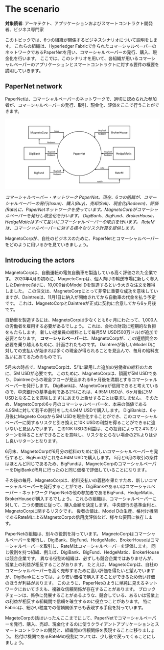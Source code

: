 # The scenario

**対象読者**: アーキテクト、アプリケーションおよびスマートコントラクト開発者、ビジネス専門家

このトピックでは、6つの組織が関係するビジネスシナリオについて説明をします。
これらの組織は、Hyperledger Fabricで作られたコマーシャルペーパーのネットワークであるPaperNetを用い、コマーシャルペーパーの発行、購入、現金化を行います。
ここでは、このシナリオを用いて、各組織が用いるコマーシャルペーパーのアプリケーションとスマートコントラクトに対する要件の概要を説明していきます。

## PaperNet network

PaperNetは、コマーシャルペーパーのネットワークで、適切に認められた参加者が、コマーシャルペーパーの発行、取引、現金化、評価をここで行うことができます。

![develop.systemscontext](./develop.diagram.1.png)

*コマーシャルペーパー・ネットワーク PaperNet。現在、6つの組織が、コマーシャルペーパーの発行(Issue)、購入(Buy)、売却(Sell)、現金化(Redeem)、評価(Rate)に、PaperNetネットワークを使っています。MagnetoCorpがコマーシャルペーパーを発行し現金化を行います。
DigiBank、BigFund、BrokerHouse、HedgeMaticはすべて互いにコマーシャルペーパーの取引を行います。
RateMは、コマーシャルペーパーに対する様々なリスク計算を提供します。*

MagnetoCorpが、自社のビジネスのために、PaperNetとコマーシャルペーパーをどのように用いるかを見ていきましょう。

## Introducing the actors

MagnetoCorpは、自動運転の電気自動車を製造している高く評価された企業です。
2020年4月の初めに、MagnetoCorpは、個人向けの輸送市場に新しく参入したDaintree向けに、10,000台のModel Dを製造するという大きな注文を獲得しました。
この注文は、MagnetoCorpにとって非常に重要な成功を意味していますが、Daintreeは、11月1日に納入が開始されてから自動車の代金を払う予定です。
これは、MagnetoCorpとDaintreeが正式に契約に合意してから6ヶ月後です。

自動車を製造するには、MagnetoCorpは少なくとも6ヶ月にわたって、1,000人の労働者を雇用する必要があるでしょう。
これは、会社の財政に短期的な負担をもたらします。
新しい従業員の給料として毎月5M USD(500万ドル)が追加で必要となります。
**コマーシャルペーパー**は、MagnetoCorpが、この短期資金の必要を乗り越えるために、計画されたものです。
Daintreeが新しいModel Dに対しての支払いが始まれば多くの現金が得られることを見込んで、毎月の給料支払いにあてるためのものです。

5月末の時点で、MagnetoCorpは、5/1に雇用した追加の労働者の給料のために、5M USDが必要です。
このために、MagnetoCorpは、額面が5M USDであり、Daintreeからの現金フローが見込まれる6ヶ月後を満期とするコマーシャルペーパーを発行します。
DigiBankは、MagnetoCorpが信用できると考えているので、中央銀行の基準金利である2%(これは、4.95M USDが、6ヶ月後に5M USDとなることを意味します)にあまり上乗せすることは要求しません。
そのため、MagnetoCorpの6ヶ月のコマーシャルペーパーを、本来の価値である4.95Mに対して若干の割引をした4.94M USDで購入します。
DigiBankは、6ヶ月後にMagneto Corpから5M USDを現金化することができ、このコマーシャルペーパーに関するリスクと引き換えに10K USDの利益を得ることができるに違いないと見込んでいます。
この10K USDの利益は、この投資によって2.4%のリターンを得ることができることを意味し、リスクをとらない場合の2%よりは少し良いリターンとなります。

6月末、MagnetoCorpが6月分の給料のために新しいコマーシャルペーパーを発行すると、BigFundがこれを4.94M USDで購入します。
5月と6月の取引の条件はほとんど同じであるため、BigFundは、MagnetoCorpのコマーシャルペーパーをDigiBankが5月に行ったのと同じ価格で評価していることになります。

その後の毎月、MagnetoCorpは、給料支払いの義務を果たすため、新しいコマーシャルペーパーを発行することができ、DigiBankやあるいはコマーシャルペーパー・ネットワーク PaperNetの他の参加者であるBigFund、HedgeMatic、BrokerHouseが購入するでしょう。
これらの組織は、コマーシャルペーパーに対して、二つの要因に従って、購入金額を決定します。
中央銀行の基準金利と、MagnetoCorpに関するリスクです。
後者の値は、Model Dの生産、格付け機関であるRateMによるMagnetoCorpの信用度評価など、様々な要因に依存します。

PaperNetの組織は、別々の役割を持っています。
MagnetoCorpはコマーシャルペーパーを発行し、DigiBank、BigFund、HedgeMatic、BrokerHouseはコマーシャルペーパーを取引し、RateMはコマーシャルペーパーを評価します。
同じ役割を持つ組織、例えば、DigiBank、BigFund、HedgeMatic、BrokerHouseは競合企業です。
異なる役割の組織は、必ずしも競合企業ではありませんが、営業上の利益が相反することがあります。
たとえば、MagnetoCorpは、自社のコマーシャルペーパーを高く売却するために高い評価を得たいと望んでいますが、DigiBankにとっては、より安い価格で購入することができるため低い評価のほうが利益があります。
このように、PaperNetのように単純に見えるネットワークにおいてさえも、複雑な信頼関係が存在することがあります。
ブロックチェーンは、係争に発展することがあるような、競合している、あるいは営業上の利益が相反する組織間で信頼を確立するのに役立つことがあります。
特にFabricは、細かい粒度での信頼関係すらも表現する手段を持っています。

MagetoCorpの話はいったんここまでにして、PaperNetでコマーシャルペーパーを発行、購入、売却、現金化するのに使うクライアントアプリケーションとスマートコントラクトの開発と、組織間の信頼関係を表現することに移りましょう。
格付け機関であるRateMの役割については、少し後で戻ってくることにしましょう。

<!--- Licensed under Creative Commons Attribution 4.0 International License
https://creativecommons.org/licenses/by/4.0/ -->
